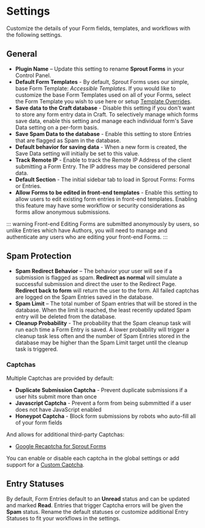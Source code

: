 # Settings

Customize the details of your Form fields, templates, and workflows with the following settings.

## General

- **Plugin Name** – Update this setting to rename **Sprout Forms** in your Control Panel.  
- **Default Form Templates** - By default, Sprout Forms uses our simple, base Form Template: _Accessible Templates_. If you would like to customize the base Form Templates used on all of your Forms, select the Form Template you wish to use here or setup [Template Overrides](./template-overrides.md).
- **Save data to the Craft database** - Disable this setting if you don't want to store any form entry data in Craft. To selectively manage which forms save data, enable this setting and manage each individual form's Save Data setting on a per-form basis.
- **Save Spam Data to the database** - Enable this setting to store Entries that are flagged as Spam in the database.
- **Default behavior for saving data** - When a new form is created, the Save Data setting will initially be set to this value.
- **Track Remote IP** - Enable to track the Remote IP Address of the client submitting a Form Entry. The IP address may be considered personal data.
- **Default Section** - The initial sidebar tab to load in Sprout Forms: Forms or Entries.
- **Allow Forms to be edited in front-end templates** - Enable this setting to allow users to edit existing form entries in front-end templates. Enabling this feature may have some workflow or security considerations as forms allow anonymous submissions.

::: warning Front-end Editing
Forms are submitted anonymously by users, so unlike Entries which have Authors, you will need to manage and authenticate any users who are editing your front-end Forms.
:::

## Spam Protection

- **Spam Redirect Behavior** – The behavior your user will see if a submission is flagged as spam. **Redirect as normal** will simulate a successful submission and direct the user to the Redirect Page. **Redirect back to form** will return the user to the form. All failed captchas are logged on the Spam Entries saved in the database.
- **Spam Limit** – The total number of Spam entries that will be stored in the database. When the limit is reached, the least recently updated Spam entry will be deleted from the database.
- **Cleanup Probability** - The probability that the Spam cleanup task will run each time a Form Entry is saved. A lower probability will trigger a cleanup task less often and the number of Spam Entries stored in the database may be higher than the Spam Limit target until the cleanup task is triggered.  

### Captchas

Multiple Captchas are provided by default:

- **Duplicate Submission Captcha** - Prevent duplicate submissions if a user hits submit more than once
- **Javascript Captcha** - Prevent a form from being submmitted if a user does not have JavaScript enabled
- **Honeypot Captcha** - Block form submissions by robots who auto-fill all of your form fields

And allows for additional third-party Captchas:

- [Google Recaptcha for Sprout Forms](https://github.com/barrelstrength/craft-sprout-forms-google-recaptcha)

You can enable or disable each captcha in the global settings or add support for a [Custom Captcha](./custom-captchas.md).

## Entry Statuses

By default, Form Entries default to an **Unread** status and can be updated and marked **Read**. Entries that trigger Captcha errors will be given the **Spam** status. Rename the default statuses or customize additional Entry Statuses to fit your workflows in the settings.
